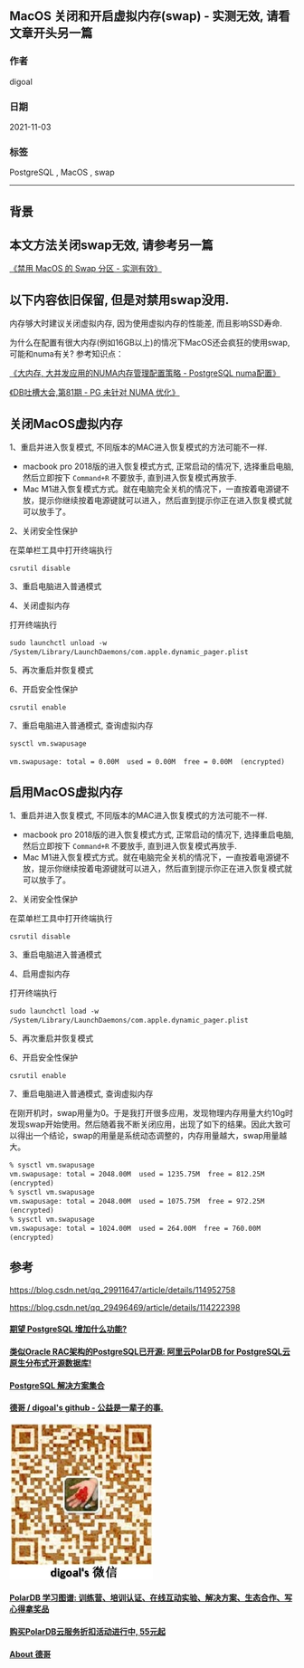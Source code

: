 ## MacOS 关闭和开启虚拟内存(swap) - 实测无效, 请看文章开头另一篇 
  
### 作者  
digoal  
  
### 日期  
2021-11-03  
  
### 标签  
PostgreSQL , MacOS , swap     
  
----  
  
## 背景  
## 本文方法关闭swap无效, 请参考另一篇
[《禁用 MacOS 的 Swap 分区 - 实测有效》](../202212/20221207_01.md)  

## 以下内容依旧保留, 但是对禁用swap没用.   
内存够大时建议关闭虚拟内存, 因为使用虚拟内存的性能差, 而且影响SSD寿命.    
  
为什么在配置有很大内存(例如16GB以上)的情况下MacOS还会疯狂的使用swap, 可能和numa有关?  参考知识点：   
  
[《大内存, 大并发应用的NUMA内存管理配置策略 - PostgreSQL numa配置》](../202110/20211019_01.md)    
  
[《DB吐槽大会,第81期 - PG 未针对 NUMA 优化》](../202110/20211026_05.md)    
  
## 关闭MacOS虚拟内存  
  
1、重启并进入恢复模式, 不同版本的MAC进入恢复模式的方法可能不一样.   
- macbook pro 2018版的进入恢复模式方式, 正常启动的情况下, 选择重启电脑, 然后立即按下 `Command+R` 不要放手, 直到进入恢复模式再放手.  
- Mac M1进入恢复模式方式。就在电脑完全关机的情况下，一直按着电源键不放，提示你继续按着电源键就可以进入，然后直到提示你正在进入恢复模式就可以放手了。  
  
2、关闭安全性保护  
  
在菜单栏工具中打开终端执行  
  
```  
csrutil disable  
```  
  
3、重启电脑进入普通模式  
  
4、关闭虚拟内存  
  
打开终端执行  
  
```  
sudo launchctl unload -w /System/Library/LaunchDaemons/com.apple.dynamic_pager.plist  
```  
  
5、再次重启并恢复模式  
  
6、开启安全性保护  
  
```  
csrutil enable  
```  
  
7、重启电脑进入普通模式, 查询虚拟内存  
  
```  
sysctl vm.swapusage  
  
vm.swapusage: total = 0.00M  used = 0.00M  free = 0.00M  (encrypted)  
```  
  
## 启用MacOS虚拟内存  
  
  
1、重启并进入恢复模式, 不同版本的MAC进入恢复模式的方法可能不一样.   
- macbook pro 2018版的进入恢复模式方式, 正常启动的情况下, 选择重启电脑, 然后立即按下 `Command+R` 不要放手, 直到进入恢复模式再放手.  
- Mac M1进入恢复模式方式。就在电脑完全关机的情况下，一直按着电源键不放，提示你继续按着电源键就可以进入，然后直到提示你正在进入恢复模式就可以放手了。  
  
2、关闭安全性保护  
  
在菜单栏工具中打开终端执行  
  
```  
csrutil disable  
```  
  
3、重启电脑进入普通模式  
  
4、启用虚拟内存  
  
打开终端执行  
  
```  
sudo launchctl load -w /System/Library/LaunchDaemons/com.apple.dynamic_pager.plist  
```  
  
5、再次重启并恢复模式  
  
6、开启安全性保护  
  
```  
csrutil enable  
```  
  
7、重启电脑进入普通模式, 查询虚拟内存  
  
在刚开机时，swap用量为0。于是我打开很多应用，发现物理内存用量大约10g时发现swap开始使用。然后随着我不断关闭应用，出现了如下的结果。因此大致可以得出一个结论，swap的用量是系统动态调整的，内存用量越大，swap用量越大。  
  
```  
% sysctl vm.swapusage  
vm.swapusage: total = 2048.00M  used = 1235.75M  free = 812.25M  (encrypted)  
% sysctl vm.swapusage  
vm.swapusage: total = 2048.00M  used = 1075.75M  free = 972.25M  (encrypted)  
% sysctl vm.swapusage  
vm.swapusage: total = 1024.00M  used = 264.00M  free = 760.00M  (encrypted)  
```  
  
## 参考  
https://blog.csdn.net/qq_29911647/article/details/114952758  
  
https://blog.csdn.net/qq_29496469/article/details/114222398  
    
  
  
#### [期望 PostgreSQL 增加什么功能?](https://github.com/digoal/blog/issues/76 "269ac3d1c492e938c0191101c7238216")
  
  
#### [类似Oracle RAC架构的PostgreSQL已开源: 阿里云PolarDB for PostgreSQL云原生分布式开源数据库!](https://github.com/ApsaraDB/PolarDB-for-PostgreSQL "57258f76c37864c6e6d23383d05714ea")
  
  
#### [PostgreSQL 解决方案集合](https://yq.aliyun.com/topic/118 "40cff096e9ed7122c512b35d8561d9c8")
  
  
#### [德哥 / digoal's github - 公益是一辈子的事.](https://github.com/digoal/blog/blob/master/README.md "22709685feb7cab07d30f30387f0a9ae")
  
  
![digoal's wechat](../pic/digoal_weixin.jpg "f7ad92eeba24523fd47a6e1a0e691b59")
  
  
#### [PolarDB 学习图谱: 训练营、培训认证、在线互动实验、解决方案、生态合作、写心得拿奖品](https://www.aliyun.com/database/openpolardb/activity "8642f60e04ed0c814bf9cb9677976bd4")
  
  
#### [购买PolarDB云服务折扣活动进行中, 55元起](https://www.aliyun.com/activity/new/polardb-yunparter?userCode=bsb3t4al "e0495c413bedacabb75ff1e880be465a")
  
  
#### [About 德哥](https://github.com/digoal/blog/blob/master/me/readme.md "a37735981e7704886ffd590565582dd0")
  
